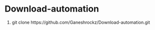 # Download-automation

<ol>
<li> git clone https://github.com/Ganeshrockz/Download-automation.git</li>
</ol>
